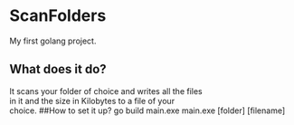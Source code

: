 # ScanFolders
My first golang project.
## What does it do?
It scans your folder of choice and writes all the files  
in it and the size in Kilobytes to a file of your  
choice.
##How to set it up?
go build main.exe
main.exe [folder] [filename]